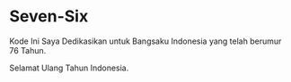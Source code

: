# Seven-Six

Kode Ini Saya Dedikasikan untuk Bangsaku Indonesia yang telah berumur 76 Tahun.

Selamat Ulang Tahun Indonesia.
